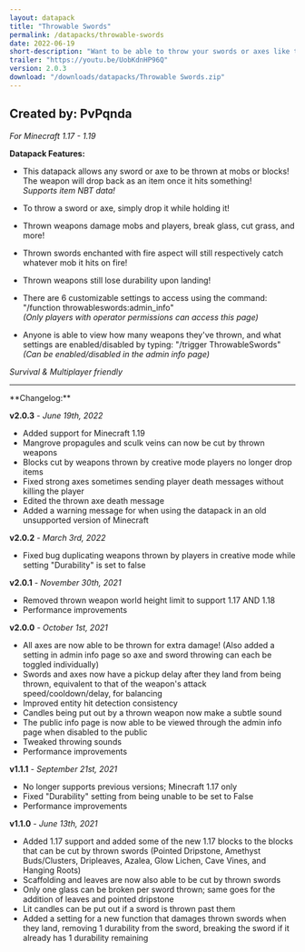 ```yaml
---
layout: datapack
title: "Throwable Swords"
permalink: /datapacks/throwable-swords
date: 2022-06-19
short-description: "Want to be able to throw your swords or axes like tridents? Now you can."
trailer: "https://youtu.be/UobKdnHP96Q"
version: 2.0.3
download: "/downloads/datapacks/Throwable Swords.zip"
---
```

Created by: PvPqnda
-
*For Minecraft 1.17 - 1.19*

**Datapack Features:**

- This datapack allows any sword or axe to be thrown at mobs or blocks! The weapon will drop back as an item once it hits something!<br>
*Supports item NBT data!*

- To throw a sword or axe, simply drop it while holding it!

- Thrown weapons damage mobs and players, break glass, cut grass, and more!

- Thrown swords enchanted with fire aspect will still respectively catch whatever mob it hits on fire!

- Thrown weapons still lose durability upon landing!

- There are 6 customizable settings to access using the command:<br>
"/function throwableswords:admin_info"<br>
*(Only players with operator permissions can access this page)*

- Anyone is able to view how many weapons they've thrown, and what settings are enabled/disabled by typing: "/trigger ThrowableSwords"<br>
*(Can be enabled/disabled in the admin info page)*

*Survival & Multiplayer friendly*
<hr>
**Changelog:**

**v2.0.3** - *June 19th, 2022*

- Added support for Minecraft 1.19
- Mangrove propagules and sculk veins can now be cut by thrown weapons
- Blocks cut by weapons thrown by creative mode players no longer drop items
- Fixed strong axes sometimes sending player death messages without killing the player
- Edited the thrown axe death message
- Added a warning message for when using the datapack in an old unsupported version of Minecraft

**v2.0.2** - *March 3rd, 2022*

- Fixed bug duplicating weapons thrown by players in creative mode while setting "Durability" is set to false

**v2.0.1** - *November 30th, 2021*

- Removed thrown weapon world height limit to support 1.17 AND 1.18
- Performance improvements

**v2.0.0** - *October 1st, 2021*

- All axes are now able to be thrown for extra damage! (Also added a setting in admin info page so axe and sword throwing can each be toggled individually)
- Swords and axes now have a pickup delay after they land from being thrown, equivalent to that of the weapon's attack speed/cooldown/delay, for balancing
- Improved entity hit detection consistency
- Candles being put out by a thrown weapon now make a subtle sound
- The public info page is now able to be viewed through the admin info page when disabled to the public
- Tweaked throwing sounds
- Performance improvements

**v1.1.1** - *September 21st, 2021*

- No longer supports previous versions; Minecraft 1.17 only
- Fixed "Durability" setting from being unable to be set to False
- Performance improvements

**v1.1.0** - *June 13th, 2021*

- Added 1.17 support and added some of the new 1.17 blocks to the blocks that can be cut by thrown swords (Pointed Dripstone, Amethyst Buds/Clusters, Dripleaves, Azalea, Glow Lichen, Cave Vines, and Hanging Roots)
- Scaffolding and leaves are now also able to be cut by thrown swords
- Only one glass can be broken per sword thrown; same goes for the addition of leaves and pointed dripstone
- Lit candles can be put out if a sword is thrown past them
- Added a setting for a new function that damages thrown swords when they land, removing 1 durability from the sword, breaking the sword if it already has 1 durability remaining